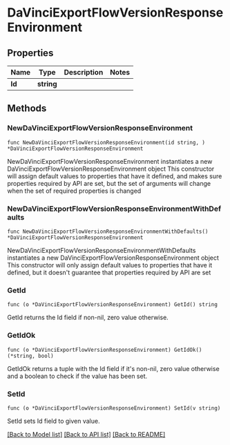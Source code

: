 # DaVinciExportFlowVersionResponseEnvironment

## Properties

Name | Type | Description | Notes
------------ | ------------- | ------------- | -------------
**Id** | **string** |  | 

## Methods

### NewDaVinciExportFlowVersionResponseEnvironment

`func NewDaVinciExportFlowVersionResponseEnvironment(id string, ) *DaVinciExportFlowVersionResponseEnvironment`

NewDaVinciExportFlowVersionResponseEnvironment instantiates a new DaVinciExportFlowVersionResponseEnvironment object
This constructor will assign default values to properties that have it defined,
and makes sure properties required by API are set, but the set of arguments
will change when the set of required properties is changed

### NewDaVinciExportFlowVersionResponseEnvironmentWithDefaults

`func NewDaVinciExportFlowVersionResponseEnvironmentWithDefaults() *DaVinciExportFlowVersionResponseEnvironment`

NewDaVinciExportFlowVersionResponseEnvironmentWithDefaults instantiates a new DaVinciExportFlowVersionResponseEnvironment object
This constructor will only assign default values to properties that have it defined,
but it doesn't guarantee that properties required by API are set

### GetId

`func (o *DaVinciExportFlowVersionResponseEnvironment) GetId() string`

GetId returns the Id field if non-nil, zero value otherwise.

### GetIdOk

`func (o *DaVinciExportFlowVersionResponseEnvironment) GetIdOk() (*string, bool)`

GetIdOk returns a tuple with the Id field if it's non-nil, zero value otherwise
and a boolean to check if the value has been set.

### SetId

`func (o *DaVinciExportFlowVersionResponseEnvironment) SetId(v string)`

SetId sets Id field to given value.



[[Back to Model list]](../README.md#documentation-for-models) [[Back to API list]](../README.md#documentation-for-api-endpoints) [[Back to README]](../README.md)


